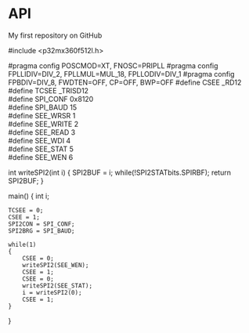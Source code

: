 # API
My first repository on GitHub

#include <p32mx360f512l.h>

#pragma config POSCMOD=XT, FNOSC=PRIPLL 
#pragma config FPLLIDIV=DIV_2, FPLLMUL=MUL_18, FPLLODIV=DIV_1
#pragma config FPBDIV=DIV_8, FWDTEN=OFF, CP=OFF, BWP=OFF
#define CSEE    _RD12       
#define TCSEE   _TRISD12    
#define SPI_CONF    0x8120  
#define SPI_BAUD    15      
#define SEE_WRSR    1       	
#define SEE_WRITE   2       
#define SEE_READ    3       
#define SEE_WDI     4       
#define SEE_STAT    5       
#define SEE_WEN     6       

int writeSPI2(int i)
{
    SPI2BUF = i;
    while(!SPI2STATbits.SPIRBF);
    return SPI2BUF;
}

main()
{
    int i;

    TCSEE = 0;
    CSEE = 1;
    SPI2CON = SPI_CONF;
    SPI2BRG = SPI_BAUD;

    while(1)
    {
        CSEE = 0;
        writeSPI2(SEE_WEN);
        CSEE = 1;
        CSEE = 0;
        writeSPI2(SEE_STAT);
        i = writeSPI2(0);
        CSEE = 1;
    }
}

